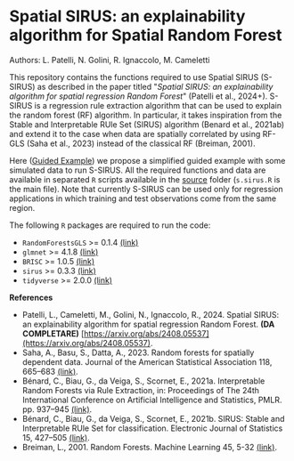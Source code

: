 # Spatial SIRUS: an explainability algorithm for Spatial Random Forest
Authors: L. Patelli, N. Golini, R. Ignaccolo, M. Cameletti

This repository contains the functions required to use Spatial SIRUS (S-SIRUS) as described in the paper titled "*Spatial SIRUS: an explainability algorithm for spatial regression Random Forest*" (Patelli et al., 2024+). S-SIRUS is a regression rule extraction algorithm that can be used to explain the random forest (RF) algorithm. In particular, it takes inspiration from the Stable and Interpretable RUle Set (SIRUS) algorithm (Benard et al., 2021ab) and extend it to the case when data are spatially correlated by using RF-GLS (Saha et al., 2023) instead of the classical RF (Breiman, 2001).

Here ([Guided Example](s.sirus_guided_example.R)) we propose a simplified guided example with some simulated data to run S-SIRUS. All the required functions and data are available in separated `R` scripts available in the [source](source) folder (`s.sirus.R` is the main file). Note that currently S-SIRUS can be used only for regression applications in which training and test observations come from the same region.

The following `R` packages are required to run the code: 
- `RandomForestsGLS` >= 0.1.4 [(link)](https://cran.r-project.org/package=RandomForestsGLS)
- `glmnet` >= 4.1.8 [(link)](https://cran.r-project.org/web/packages/glmnet/)
- `BRISC` >= 1.0.5 [(link)](https://cran.r-project.org/package=BRISC)
- `sirus` >= 0.3.3 [(link)](https://cran.r-project.org/web/packages/sirus/index.html)
- `tidyverse` >= 2.0.0 [(link)](https://cran.r-project.org/web/packages/tidyverse/)


**References**
- Patelli, L., Cameletti, M., Golini, N., Ignaccolo, R., 2024. Spatial SIRUS: an explainability algorithm for spatial
regression Random Forest. **(DA COMPLETARE)** [https://arxiv.org/abs/2408.05537](https://arxiv.org/abs/2408.05537).
- Saha, A., Basu, S., Datta, A., 2023. Random forests for spatially dependent data. Journal of the American Statistical Association 118, 665–683 [(link)](https://www.tandfonline.com/doi/full/10.1080/01621459.2021.1950003).
- Bénard, C., Biau, G., da Veiga, S., Scornet, E., 2021a. Interpretable Random Forests via Rule Extraction, in: Proceedings of The 24th International Conference on Artificial Intelligence and Statistics, PMLR. pp. 937–945 [(link)](https://proceedings.mlr.press/v130/benard21a.html).
- Bénard, C., Biau, G., da Veiga, S., Scornet, E., 2021b. SIRUS: Stable and Interpretable RUle Set for classification. Electronic Journal of Statistics 15, 427–505 [(link)](https://projecteuclid.org/journals/electronic-journal-of-statistics/volume-15/issue-1/SIRUS-Stable-and-Interpretable-RUle-Set-for-classification/10.1214/20-EJS1792.full).
- Breiman, L., 2001. Random Forests. Machine Learning 45, 5-32 [(link)](https://dl.acm.org/doi/10.1023/A%3A1010933404324).

